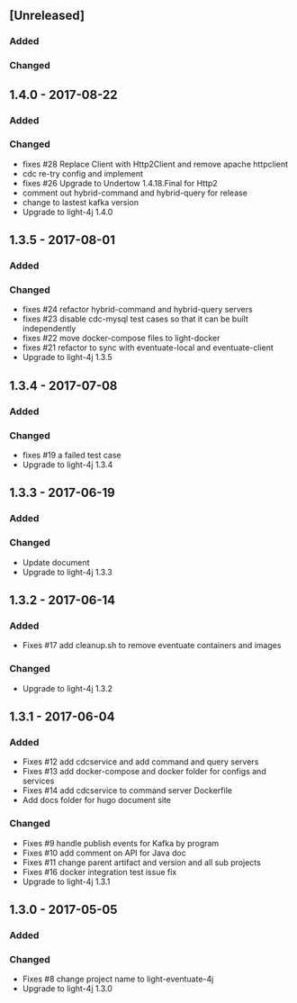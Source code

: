 ## [Unreleased]
### Added

### Changed

## 1.4.0 - 2017-08-22
### Added

### Changed
- fixes #28 Replace Client with Http2Client and remove apache httpclient
- cdc re-try config and implement
- fixes #26 Upgrade to Undertow 1.4.18.Final for Http2
- comment out hybrid-command and hybrid-query for release
- change to lastest kafka version
- Upgrade to light-4j 1.4.0

## 1.3.5 - 2017-08-01
### Added

### Changed
- fixes #24 refactor hybrid-command and hybrid-query servers
- fixes #23 disable cdc-mysql test cases so that it can be built independently
- fixes #22 move docker-compose files to light-docker
- fixes #21 refactor to sync with eventuate-local and eventuate-client
- Upgrade to light-4j 1.3.5

## 1.3.4 - 2017-07-08
### Added

### Changed
- fixes #19 a failed test case
- Upgrade to light-4j 1.3.4

## 1.3.3 - 2017-06-19
### Added

### Changed
- Update document
- Upgrade to light-4j 1.3.3

## 1.3.2 - 2017-06-14
### Added
- Fixes #17 add cleanup.sh to remove eventuate containers and images

### Changed
- Upgrade to light-4j 1.3.2


## 1.3.1 - 2017-06-04
### Added
- Fixes #12 add cdcservice and add command and query servers
- Fixes #13 add docker-compose and docker folder for configs and services
- Fixes #14 add cdcservice to command server Dockerfile
- Add docs folder for hugo document site

### Changed
- Fixes #9 handle publish events for Kafka by program
- Fixes #10 add comment on API for Java doc
- Fixes #11 change parent artifact and version and all sub projects
- Fixes #16 docker integration test issue fix 
- Upgrade to light-4j 1.3.1

## 1.3.0 - 2017-05-05
### Added

### Changed
- Fixes #8 change project name to light-eventuate-4j
- Upgrade to light-4j 1.3.0
